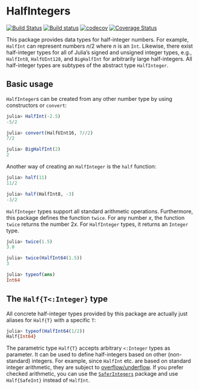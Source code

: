 # HalfIntegers

[![Build Status](https://travis-ci.com/sostock/HalfIntegers.jl.svg?branch=master)](https://travis-ci.com/sostock/HalfIntegers.jl)
[![Build status](https://ci.appveyor.com/api/projects/status/lsp8kuibvmm9agut/branch/master?svg=true)](https://ci.appveyor.com/project/sostock/halfintegers-jl/branch/master)
[![codecov](https://codecov.io/gh/sostock/HalfIntegers.jl/branch/master/graph/badge.svg)](https://codecov.io/gh/sostock/HalfIntegers.jl)
[![Coverage Status](https://coveralls.io/repos/github/sostock/HalfIntegers.jl/badge.svg?branch=master)](https://coveralls.io/github/sostock/HalfIntegers.jl?branch=master)

This package provides data types for half-integer numbers. For example, `HalfInt` can
represent numbers *n*/2 where *n* is an `Int`. Likewise, there exist half-integer types for
all of Julia’s signed and unsigned integer types, e.g., `HalfInt8`, `HalfUInt128`, and
`BigHalfInt` for arbitrarily large half-integers. All half-integer types are subtypes of the
abstract type `HalfInteger`.

## Basic usage

`HalfInteger`s can be created from any other number type by using constructors or `convert`:

```julia
julia> HalfInt(-2.5)
-5/2

julia> convert(HalfUInt16, 7//2)
7/2

julia> BigHalfInt(2)
2
```

Another way of creating an `HalfInteger` is the `half` function:

```julia
julia> half(11)
11/2

julia> half(HalfInt8, -3)
-3/2
```

`HalfInteger` types support all standard arithmetic operations. Furthermore, this package
defines the function `twice`. For any number *x*, the function `twice` returns the number
2*x*. For `HalfInteger` types, it returns an `Integer` type.

```julia
julia> twice(1.5)
3.0

julia> twice(HalfInt64(1.5))
3

julia> typeof(ans)
Int64
```

## The `Half{T<:Integer}` type

All concrete half-integer types provided by this package are actually just aliases for
`Half{T}` with a specific `T`:

```julia
julia> typeof(HalfInt64(1/2))
Half{Int64}
```

The parametric type `Half{T}` accepts arbitrary `<:Integer` types as parameter. It can be
used to define half-integers based on other (non-standard) integers. For example, since
`HalfInt` etc. are based on standard integer arithmetic, they are subject to
[overflow/underflow](https://docs.julialang.org/en/v1/manual/integers-and-floating-point-numbers/#Overflow-behavior-1).
If you prefer checked arithmetic, you can use the
[`SaferIntegers`](https://github.com/JeffreySarnoff/SaferIntegers.jl) package and use
`Half{SafeInt}` instead of `HalfInt`.
